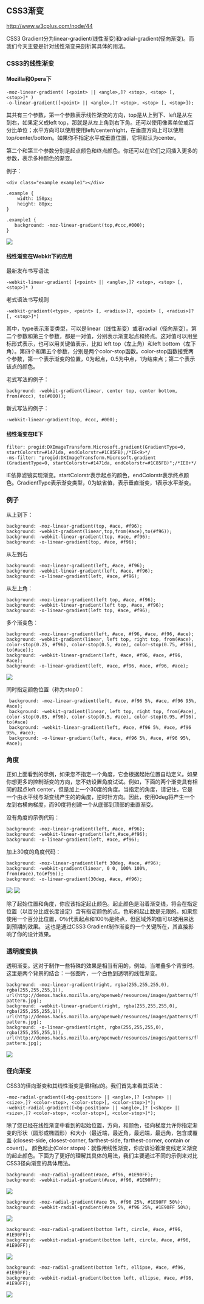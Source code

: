 ## CSS3渐变

http://www.w3cplus.com/node/44

CSS3 Gradient分为linear-gradient(线性渐变)和radial-gradient(径向渐变)。而我们今天主要是针对线性渐变来剖析其具体的用法。

### CSS3的线性渐变

#### Mozilla和Opera下

	-moz-linear-gradient( [<point> || <angle>,]? <stop>, <stop> [, <stop>]* )
	-o-linear-gradient([<point> || <angle>,]? <stop>, <stop> [, <stop>]);

其共有三个参数，第一个参数表示线性渐变的方向，top是从上到下、left是从左到右，如果定义成left top，那就是从左上角到右下角。还可以使用像素单位或百分比单位；水平方向可以使用使用left/center/right，在垂直方向上可以使用top/center/bottom。如果你不指定水平或垂直位置，它将默认为center。

第二个和第三个参数分别是起点颜色和终点颜色。你还可以在它们之间插入更多的参数，表示多种颜色的渐变。

例子：

	<div class="example example1"></div>

    .example {
    	width: 150px;
        height: 80px;
    }

    .example1 {
       background: -moz-linear-gradient(top,#ccc,#000);
    }

![](gradient1.png)

#### 线性渐变在Webkit下的应用

最新发布书写语法

	-webkit-linear-gradient( [<point> || <angle>,]? <stop>, <stop> [, <stop>]* )

老式语法书写规则

	-webkit-gradient(<type>, <point> [, <radius>]?, <point> [, <radius>]? [, <stop>]*)

其中，type表示渐变类型，可以是linear（线性渐变）或者radial（径向渐变）。第二个参数和第三个参数，都是一对值，分别表示渐变起点和终点。这对值可以用坐标形式表示，也可以用关键值表示，比如 left top（左上角）和left bottom（左下角）。第四个和第五个参数，分别是两个color-stop函数。color-stop函数接受两个参数，第一个表示渐变的位置，0为起点，0.5为中点，1为结束点；第二个表示该点的颜色。

老式写法的例子：

	background: -webkit-gradient(linear, center top, center bottom, from(#ccc), to(#000));

新式写法的例子：

	-webkit-linear-gradient(top, #ccc, #000);

#### 线性渐变在IE下

	filter: progid:DXImageTransform.Microsoft.gradient(GradientType=0, startColorstr=#1471da, endColorstr=#1C85FB);/*IE<9>*/
    -ms-filter: "progid:DXImageTransform.Microsoft.gradient (GradientType=0, startColorstr=#1471da, endColorstr=#1C85FB)";/*IE8+*/

IE依靠滤镜实现渐变。startColorstr表示起点的颜色，endColorstr表示终点颜色。GradientType表示渐变类型，0为缺省值，表示垂直渐变，1表示水平渐变。

### 例子

从上到下：

    background: -moz-linear-gradient(top, #ace, #f96);
    background: -webkit-gradient(linear,top,from(#ace),to(#f96));
    background: -webkit-linear-gradient(top, #ace, #f96);
    background: -o-linear-gradient(top, #ace, #f96);

从左到右

    background: -moz-linear-gradient(left, #ace, #f96);
    background: -webkit-linear-gradient(left, #ace, #f96);
    background: -o-linear-gradient(left, #ace, #f96);

从左上角：

    background: -moz-linear-gradient(left top, #ace, #f96);
    background: -webkit-linear-gradient(left top, #ace, #f96);
    background: -o-linear-gradient(left top, #ace, #f96);

多个渐变色：

    background: -moz-linear-gradient(left, #ace, #f96, #ace, #f96, #ace);
    background: -webkit-gradient(linear, left top, right top, from(#ace), color-stop(0.25, #f96), color-stop(0.5, #ace), color-stop(0.75, #f96), to(#ace));
    background: -webkit-linear-gradient(left, #ace, #f96, #ace, #f96, #ace);
    background: -o-linear-gradient(left, #ace, #f96, #ace, #f96, #ace);

![](gradient6.png)

同时指定颜色位置（称为stop0：

     background: -moz-linear-gradient(left, #ace, #f96 5%, #ace, #f96 95%, #ace);
     background: -webkit-gradient(linear, left top, right top, from(#ace), color-stop(0.05, #f96), color-stop(0.5, #ace), color-stop(0.95, #f96), to(#ace)
     background: -webkit-linear-gradient(left, #ace, #f96 5%, #ace, #f96 95%, #ace);
     background: -o-linear-gradient(left, #ace, #f96 5%, #ace, #f96 95%, #ace);

### 角度

正如上面看到的示例，如果您不指定一个角度，它会根据起始位置自动定义。如果你想更多的控制渐变的方向，您不妨设置角度试试。例如，下面的两个渐变具有相同的起点left center，但是加上一个30度的角度。当指定的角度，请记住，它是一个由水平线与渐变线产生的的角度，逆时针方向。因此，使用0deg将产生一个左到右横向梯度，而90度将创建一个从底部到顶部的垂直渐变。

没有角度的示例代码：

    background: -moz-linear-gradient(left, #ace, #f96);
    background: -webkit-linear-gradient(left,#ace,#f96);
    background: -o-linear-gradient(left, #ace, #f96);

加上30度的角度代码：

    background: -moz-linear-gradient(left 30deg, #ace, #f96);
    background: -webkit-gradient(linear, 0 0, 100% 100%, from(#ace),to(#f96));
    background: -o-linear-gradient(30deg, #ace, #f96);

![](gradient8.png)
![](gradient9.png)

除了起始位置和角度，你应该指定起止颜色。起止颜色是沿着渐变线，将会在指定位置（以百分比或长度设定）含有指定颜色的点。色彩的起止数是无限的。如果您使用一个百分比位置，0％代表起点和100％是终点，但区域外的值可以被用来达到预期的效果。 这也是通过CSS3 Gradient制作渐变的一个关键所在，其直接影响了你的设计效果。

### 透明度变换

透明渐变。这对于制作一些特殊的效果是相当有用的，例如，当堆叠多个背景时。这里是两个背景的结合：一张图片，一个白色到透明的线性渐变。

    background: -moz-linear-gradient(right, rgba(255,255,255,0), rgba(255,255,255,1)), url(http://demos.hacks.mozilla.org/openweb/resources/images/patterns/flowers-pattern.jpg);
    background: -webkit-linear-gradient(right, rgba(255,255,255,0), rgba(255,255,255,1)), url(http://demos.hacks.mozilla.org/openweb/resources/images/patterns/flowers-pattern.jpg);
    background: -o-linear-gradient(right, rgba(255,255,255,0), rgba(255,255,255,1)), url(http://demos.hacks.mozilla.org/openweb/resources/images/patterns/flowers-pattern.jpg);

![](gradient13.png)

### 径向渐变

CSS3的径向渐变和其线性渐变是很相似的。我们首先来看其语法：

    -moz-radial-gradient([<bg-position> || <angle>,]? [<shape> || <size>,]? <color-stop>, <color-stop>[, <color-stop>]*);
    -webkit-radial-gradient([<bg-position> || <angle>,]? [<shape> || <size>,]? <color-stop>, <color-stop>[, <color-stop>]*);

除了您已经在线性渐变中看到的起始位置，方向，和颜色，径向梯度允许你指定渐变的形状（圆形或椭圆形）和大小（最近端，最近角，最远端，最远角，包含或覆盖 (closest-side, closest-corner, farthest-side, farthest-corner, contain or cover)）。 颜色起止(Color stops)：就像用线性渐变，你应该沿着渐变线定义渐变的起止颜色。下面为了更好的理解其具体的用法，我们主要通过不同的示例来对比CSS3径向渐变的具体用法。

    background: -moz-radial-gradient(#ace, #f96, #1E90FF);
    background: -webkit-radial-gradient(#ace, #f96, #1E90FF);

![](gradient14.png)

    background: -moz-radial-gradient(#ace 5%, #f96 25%, #1E90FF 50%);
    background: -webkit-radial-gradient(#ace 5%, #f96 25%, #1E90FF 50%);

![](graduient15.png)

    background: -moz-radial-gradient(bottom left, circle, #ace, #f96, #1E90FF);
    background: -webkit-radial-gradient(bottom left, circle, #ace, #f96, #1E90FF);

![](gradient17.png)

    background: -moz-radial-gradient(bottom left, ellipse, #ace, #f96, #1E90FF);
    background: -webkit-radial-gradient(bottom left, ellipse, #ace, #f96, #1E90FF);

![](gradient17.png)













